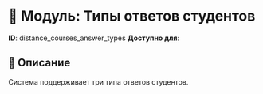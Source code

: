 # 📘 Модуль: Типы ответов студентов
**ID**: distance_courses_answer_types
**Доступно для**: 

## 📝 Описание
Система поддерживает три типа ответов студентов.
